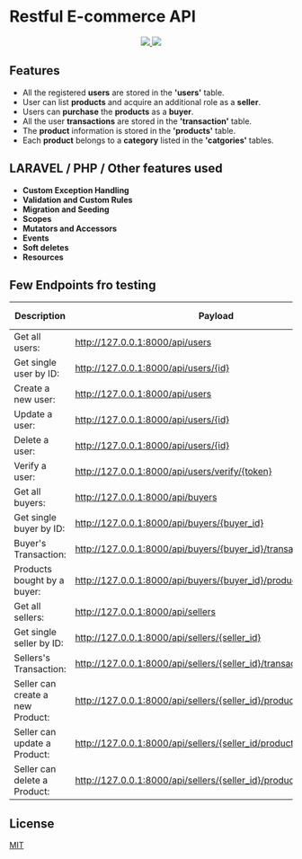 # Restful E-commerce API

<p align="center">
  <a href="https://laravel.com/" alt="Built with: Laravel v8.1.0">
    <img src="https://badgen.net/badge/Built%20with/Laravel%20v8.1.0/FF2D20" />
  </a>
  <a href="https://www.php.net/downloads.php" alt="Powered by: PHP v7.4.5">
    <img src="https://badgen.net/badge/Powered%20by/PHP%20v7.4.5/8892BF" />
  </a>
</p>

## Features

-   All the registered **users** are stored in the **'users'** table.
-   User can list **products** and acquire an additional role as a **seller**.
-   Users can **purchase** the **products** as a **buyer**.
-   All the user **transactions** are stored in the **'transaction'** table.
-   The **product** information is stored in the **'products'** table.
-   Each **product** belongs to a **category** listed in the **'catgories'** tables.

## LARAVEL / PHP / Other features used

-   **Custom Exception Handling**
-   **Validation and Custom Rules**
-   **Migration and Seeding**
-   **Scopes**
-   **Mutators and Accessors**
-   **Events**
-   **Soft deletes**
-   **Resources**

## Few Endpoints fro testing

| Description                      | Payload                                                             | HTTP Methods |
| -------------------------------- | ------------------------------------------------------------------- | ------------ |
| Get all users:                   | http://127.0.0.1:8000/api/users                                     | GET          |
| Get single user by ID:           | http://127.0.0.1:8000/api/users/{id}                                | GET          |
| Create a new user:               | http://127.0.0.1:8000/api/users                                     | POST         |
| Update a user:                   | http://127.0.0.1:8000/api/users/{id}                                | PUT          |
| Delete a user:                   | http://127.0.0.1:8000/api/users/{id}                                | DELETE       |
| Verify a user:                   | http://127.0.0.1:8000/api/users/verify/{token}                      | GET          |
| Get all buyers:                  | http://127.0.0.1:8000/api/buyers                                    | GET          |
| Get single buyer by ID:          | http://127.0.0.1:8000/api/buyers/{buyer_id}                         | GET          |
| Buyer's Transaction:             | http://127.0.0.1:8000/api/buyers/{buyer_id}/transactions            | GET          |
| Products bought by a buyer:      | http://127.0.0.1:8000/api/buyers/{buyer_id}/products                | GET          |
| Get all sellers:                 | http://127.0.0.1:8000/api/sellers                                   | GET          |
| Get single seller by ID:         | http://127.0.0.1:8000/api/sellers/{seller_id}                       | GET          |
| Sellers's Transaction:           | http://127.0.0.1:8000/api/sellers/{seller_id}/transactions          | GET          |
| Seller can create a new Product: | http://127.0.0.1:8000/api/sellers/{seller_id}/products              | POST         |
| Seller can update a Product:     | http://127.0.0.1:8000/api/sellers/{seller_id/products/{product_id}  | PUT          |
| Seller can delete a Product:     | http://127.0.0.1:8000/api/sellers/{seller_id}/products/{product_id} | DELETE       |

## License

[MIT](https://choosealicense.com/licenses/mit/)
